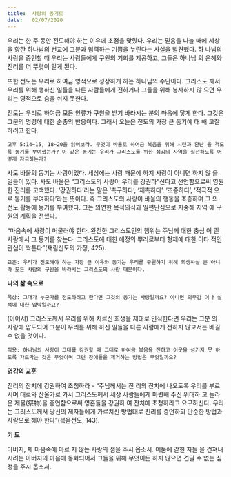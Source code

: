 ```yaml
---
title:  사랑의 동기로
date:   02/07/2020
---
```


우리는 한 주 동안 전도해야 하는 이유에 초점을 맞췄다. 우리는 믿음을 나눌 때에 세상을 향한 하나님의 선교에 그분과 협력하는 기쁨을 누린다는 사실을 발견했다. 하 나님의 사랑을 증언할 때 우리는 사람들에게 구원의 기회를 제공하고, 그들은 하나님 의 은혜와 진리를 더 뚜렷이 알게 된다.

또한 전도는 우리로 하여금 영적으로 성장하게 하는 하나님의 수단이다. 그리스도 께서 우리를 위해 행하신 일들을 다른 사람들에게 전하거나 그들을 위해 봉사하지 않 으면 우리는 영적으로 숨을 쉬지 못한다.

전도는 우리로 하여금 모든 인류가 구원을 받기 바라시는 분의 마음에 닿게 한다. 그것은 그분의 명령에 대한 순종의 반응이다. 그래서 오늘은 전도의 가장 큰 동기에 대 해 고찰하려고 한다.

`고후 5:14~15, 18~20을 읽어보라. 무엇이 바울로 하여금 복음을 위해 시련과 환난 을 겪도록 동기를 부여했는가? 이 같은 동기는 우리가 그리스도를 위한 섬김의 사역을 실천하도록 어떻게 자극하는가?`

사도 바울의 동기는 사랑이었다. 세상에는 사랑 때문에 하지 사랑이 아니면 하지 않 을 일들이 있다. 사도 바울은 “그리스도의 사랑이 우리를 강권하”신다고 선언함으로써 영원한 진리를 고백했다. ‘강권하다’라는 말은 ‘촉구하다’, ‘재촉하다’, ‘조종하다’, ‘적극적 으로 동기를 부여하다’라는 뜻이다. 즉 그리스도의 사랑이 바울의 행동을 조종하며 그 의 전도 활동에 동기를 부여했다. 그는 의연한 목적의식과 일편단심으로 지중해 지역 에 구원의 계획을 전했다.

“마음속에 사랑이 머물러야 한다. 완전한 그리스도인의 행위는 주님께 대한 충심 어 린 사랑에서 그 동기를 찾는다. 그리스도에 대한 애정의 뿌리로부터 형제에 대한 이타 적인 관심이 싹튼다”(재림신도의 가정, 425).

`교훈: 우리가 전도해야 하는 가장 큰 이유와 동기는 우리를 구원하기 위해 희생하실 뿐 아니라 모든 사람의 구원을 바라시는 그리스도의 사랑 때문이다.`

**나의 삶 속으로**

`묵상: 그대가 누군가를 전도하려고 한다면 그것의 동기는 사랑일까요? 아니면 의무감 이나 실적에 대한 압박일까요?`

(이어서) 그리스도께서 우리를 위해 치르신 희생을 제대로 인식한다면 우리는 그분 의 사랑에 압도되어 그분이 우리를 위해 하신 일들을 다른 사람에게 전하지 않고서는 배길 수 없을 것이다.

`적용: 하나님의 사랑이 그대를 강권할 때 그대로 하여금 복음을 전하고 이웃을 섬기지 못 하도록 가로막는 것은 무엇이며 그런 장애들을 제거하는 방법은 무엇일까요?`

**영감의 교훈**

진리의 잔치에 강권하여 초청하라 - “주님께서는 진 리의 잔치에 나오도록 우리를 부르시며 대로와 산울가로 가서 그리스도께서 세상 사람들에게 마련해 주신 위대하 고 놀라운 제물(祭物)을 증언함으로써 영혼들을 강권하 여 잔치에 초청하라고 요구하신다. 우리는 그리스도께서 당신의 제자들에게 가르치신 방법대로 진리를 증언하되 단순한 방법과 사랑으로 해야 한다”(복음전도, 143).

**기 도**

아버지, 제 마음속에 마르 지 않는 사랑의 샘을 주시 옵소서. 어둠에 갇힌 자들 을 건져내시려는 아버지의 마음에 동화되어서 그들을 위해 무엇이든 하지 않으면 견딜 수 없는 심정을 주시 옵소서.